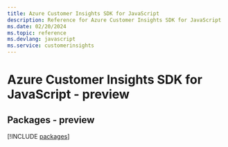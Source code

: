 ```yaml
---
title: Azure Customer Insights SDK for JavaScript
description: Reference for Azure Customer Insights SDK for JavaScript
ms.date: 02/20/2024
ms.topic: reference
ms.devlang: javascript
ms.service: customerinsights
---
```

# Azure Customer Insights SDK for JavaScript - preview
## Packages - preview
[!INCLUDE [packages](customer-insights-index.md)]